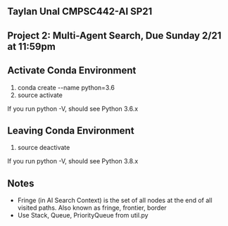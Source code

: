 ## Taylan Unal CMPSC442-AI SP21
## Project 2: Multi-Agent Search, Due Sunday 2/21 at 11:59pm

## Activate Conda Environment
1. conda create --name <env-name> python=3.6 
2. source activate <env-name>

If you run python -V, should see Python 3.6.x

## Leaving Conda Environment
1. source deactivate

If you run python -V, should see Python 3.8.x


## Notes
- Fringe (in AI Search Context) is the set of all nodes at the end of all visited paths. Also known as fringe, frontier, border
- Use Stack, Queue, PriorityQueue from util.py